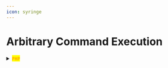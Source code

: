 ```yaml
---
icon: syringe
---
```


# Arbitrary Command Execution

<details>

<summary><mark style="color:orange;"><strong><code>PHP</code></strong></mark></summary>

{% hint style="info" %}
<mark style="color:orange;">**`preg_replace()`**</mark>

* <mark style="color:purple;">Used in PHP to perform regular expression-based replacements.</mark>
  * <mark style="color:purple;">Syntax:</mark> <mark style="color:orange;">**`preg_replace(pattern, replacement, subject);`**</mark>
  * <mark style="color:purple;">If the</mark> <mark style="color:orange;">**`/e`**</mark> <mark style="color:purple;">modifier (or</mark> <mark style="color:orange;">**`PREG_REPLACE_EVAL`**</mark><mark style="color:purple;">) is used, the replacement string can be executed as PHP code before the replacement occurs.</mark>

<mark style="color:red;">**`Attack Technique`**</mark>

* <mark style="color:purple;">While the</mark> <mark style="color:orange;">**`/e`**</mark> <mark style="color:purple;">modifier may not be explicitly present in the original code, it can be injected into the regular expression pattern through user input.</mark>
* <mark style="color:purple;">If user input is used directly in the</mark> <mark style="color:orange;">**`preg_replace()`**</mark> <mark style="color:purple;">function, attackers can manipulate requests to inject the</mark> <mark style="color:orange;">**`/e`**</mark> <mark style="color:purple;">modifier into the pattern, causing arbitrary PHP code execution.</mark>
* <mark style="color:purple;">**Look for regex patterns on POST requests (**</mark><mark style="color:orange;">**`/`**</mark><mark style="color:purple;">**)**</mark>
* <mark style="color:purple;">Some payload examples:</mark>

{% code title="Intercepted POST request" %}
```
pattern=%2Fx%2Fe&ipaddress=system("id")&text=x
```
{% endcode %}

{% code title="Plain PHP" %}
```php
preg_replace(/x/e, system("id"), x)
```
{% endcode %}
{% endhint %}

</details>


